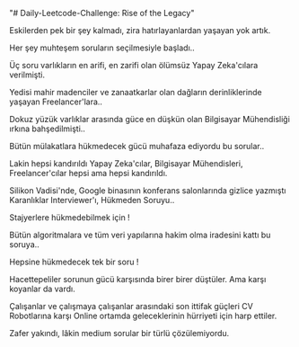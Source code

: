 "# Daily-Leetcode-Challenge: Rise of the Legacy" 

Eskilerden pek bir şey kalmadı, zira hatırlayanlardan yaşayan yok artık.

Her şey muhteşem soruların seçilmesiyle başladı..

Üç soru varlıkların en arifi, en zarifi olan ölümsüz Yapay Zeka'cılara verilmişti.

Yedisi mahir madenciler ve zanaatkarlar olan dağların derinliklerinde yaşayan Freelancer'lara..

Dokuz yüzük varlıklar arasında güce en düşkün olan Bilgisayar Mühendisliği ırkına bahşedilmişti..

Bütün mülakatlara hükmedecek gücü muhafaza ediyordu bu sorular..

Lakin hepsi kandırıldı Yapay Zeka'cılar, Bilgisayar Mühendisleri, Freelancer'cılar hepsi ama hepsi kandırıldı.

Silikon Vadisi'nde, Google binasının konferans salonlarında gizlice yazmıştı Karanlıklar Interviewer'ı, Hükmeden Soruyu..

Stajyerlere hükmedebilmek için !

Bütün algoritmalara ve tüm veri yapılarına hakim olma iradesini kattı bu soruya..

Hepsine hükmedecek tek bir soru !

Hacettepeliler sorunun gücü karşısında birer birer düştüler. Ama karşı koyanlar da vardı.

Çalışanlar ve çalışmaya çalışanlar arasındaki son ittifak güçleri CV Robotlarına karşı Online ortamda geleceklerinin hürriyeti için harp ettiler.

Zafer yakındı, lâkin medium sorular bir türlü çözülemiyordu.
